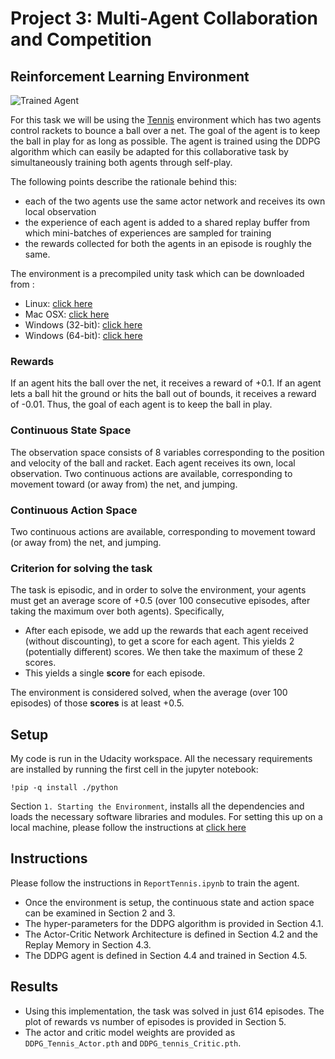 [//]: # (Image References)

[image1]: https://user-images.githubusercontent.com/10624937/42135623-e770e354-7d12-11e8-998d-29fc74429ca2.gif "Trained Agent"
[image2]: https://user-images.githubusercontent.com/10624937/42135622-e55fb586-7d12-11e8-8a54-3c31da15a90a.gif "Soccer"


# Project 3: Multi-Agent Collaboration and Competition

## Reinforcement Learning Environment
![Trained Agent][image1]

For this task we will be using the [Tennis](https://github.com/Unity-Technologies/ml-agents/blob/master/docs/Learning-Environment-Examples.md#tennis) environment which has two agents control rackets to bounce a ball over a net. The goal of the agent is to keep the ball in play for as long as possible.
The agent is trained using the DDPG algorithm which can easily be adapted for this collaborative task by simultaneously training both agents through self-play.

The following points describe the rationale behind this: 
- each of the two agents use the same actor network and receives its own local observation
- the experience of each agent is added to a shared replay buffer from which mini-batches of experiences are sampled for training
- the rewards collected for both the agents in an episode is roughly the same. 

The environment is a precompiled unity task which can be downloaded from :

- Linux: [click here](https://s3-us-west-1.amazonaws.com/udacity-drlnd/P3/Tennis/Tennis_Linux.zip)
- Mac OSX: [click here](https://s3-us-west-1.amazonaws.com/udacity-drlnd/P3/Tennis/Tennis.app.zip)
- Windows (32-bit): [click here](https://s3-us-west-1.amazonaws.com/udacity-drlnd/P3/Tennis/Tennis_Windows_x86.zip)
- Windows (64-bit): [click here](https://s3-us-west-1.amazonaws.com/udacity-drlnd/P3/Tennis/Tennis_Windows_x86_64.zip)

### Rewards
If an agent hits the ball over the net, it receives a reward of +0.1.  If an agent lets a ball hit the ground or hits the ball out of bounds, it receives a reward of -0.01.  Thus, the goal of each agent is to keep the ball in play.

### Continuous State Space
The observation space consists of 8 variables corresponding to the position and velocity of the ball and racket. Each agent receives its own, local observation.  Two continuous actions are available, corresponding to movement toward (or away from) the net, and jumping. 

### Continuous Action Space
Two continuous actions are available, corresponding to movement toward (or away from) the net, and jumping. 

### Criterion for solving the task
The task is episodic, and in order to solve the environment, your agents must get an average score of +0.5 (over 100 consecutive episodes, after taking the maximum over both agents). Specifically,

- After each episode, we add up the rewards that each agent received (without discounting), to get a score for each agent. This yields 2 (potentially different) scores. We then take the maximum of these 2 scores.
- This yields a single **score** for each episode.

The environment is considered solved, when the average (over 100 episodes) of those **scores** is at least +0.5.

## Setup 
My code is run in the Udacity workspace. All the necessary requirements are installed by running the first cell in the jupyter notebook:

`!pip -q install ./python`

Section `1. Starting the Environment`, installs all the dependencies and loads the necessary software libraries and modules. 
For setting this up on a local machine, please follow the instructions at [click here](https://github.com/udacity/deep-reinforcement-learning)

## Instructions

Please follow the instructions in `ReportTennis.ipynb` to train the agent. 
- Once the environment is setup, the continuous state and action space can be examined in Section 2 and 3.
- The hyper-parameters for the DDPG algorithm is provided in Section 4.1.
- The Actor-Critic Network Architecture is defined in Section 4.2 and the Replay Memory in Section 4.3.
- The DDPG agent is defined in Section 4.4 and trained in Section 4.5.

## Results
- Using this implementation, the task was solved in just 614 episodes. The plot of rewards vs number of episodes is provided in Section 5.
- The actor and critic model weights are provided as `DDPG_Tennis_Actor.pth` and `DDPG_tennis_Critic.pth`. 
